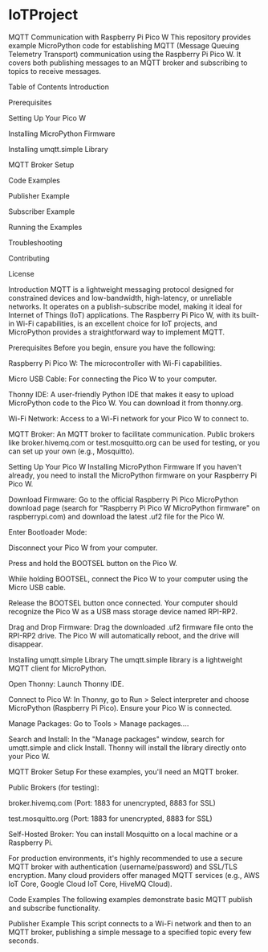 # IoTProject

MQTT Communication with Raspberry Pi Pico W
This repository provides example MicroPython code for establishing MQTT (Message Queuing Telemetry Transport) communication using the Raspberry Pi Pico W. It covers both publishing messages to an MQTT broker and subscribing to topics to receive messages.

Table of Contents
Introduction

Prerequisites

Setting Up Your Pico W

Installing MicroPython Firmware

Installing umqtt.simple Library

MQTT Broker Setup

Code Examples

Publisher Example

Subscriber Example

Running the Examples

Troubleshooting

Contributing

License

Introduction
MQTT is a lightweight messaging protocol designed for constrained devices and low-bandwidth, high-latency, or unreliable networks. It operates on a publish-subscribe model, making it ideal for Internet of Things (IoT) applications. The Raspberry Pi Pico W, with its built-in Wi-Fi capabilities, is an excellent choice for IoT projects, and MicroPython provides a straightforward way to implement MQTT.

Prerequisites
Before you begin, ensure you have the following:

Raspberry Pi Pico W: The microcontroller with Wi-Fi capabilities.

Micro USB Cable: For connecting the Pico W to your computer.

Thonny IDE: A user-friendly Python IDE that makes it easy to upload MicroPython code to the Pico W. You can download it from thonny.org.

Wi-Fi Network: Access to a Wi-Fi network for your Pico W to connect to.

MQTT Broker: An MQTT broker to facilitate communication. Public brokers like broker.hivemq.com or test.mosquitto.org can be used for testing, or you can set up your own (e.g., Mosquitto).

Setting Up Your Pico W
Installing MicroPython Firmware
If you haven't already, you need to install the MicroPython firmware on your Raspberry Pi Pico W.

Download Firmware: Go to the official Raspberry Pi Pico MicroPython download page (search for "Raspberry Pi Pico W MicroPython firmware" on raspberrypi.com) and download the latest .uf2 file for the Pico W.

Enter Bootloader Mode:

Disconnect your Pico W from your computer.

Press and hold the BOOTSEL button on the Pico W.

While holding BOOTSEL, connect the Pico W to your computer using the Micro USB cable.

Release the BOOTSEL button once connected. Your computer should recognize the Pico W as a USB mass storage device named RPI-RP2.

Drag and Drop Firmware: Drag the downloaded .uf2 firmware file onto the RPI-RP2 drive. The Pico W will automatically reboot, and the drive will disappear.

Installing umqtt.simple Library
The umqtt.simple library is a lightweight MQTT client for MicroPython.

Open Thonny: Launch Thonny IDE.

Connect to Pico W: In Thonny, go to Run > Select interpreter and choose MicroPython (Raspberry Pi Pico). Ensure your Pico W is connected.

Manage Packages: Go to Tools > Manage packages....

Search and Install: In the "Manage packages" window, search for umqtt.simple and click Install. Thonny will install the library directly onto your Pico W.

MQTT Broker Setup
For these examples, you'll need an MQTT broker.

Public Brokers (for testing):

broker.hivemq.com (Port: 1883 for unencrypted, 8883 for SSL)

test.mosquitto.org (Port: 1883 for unencrypted, 8883 for SSL)

Self-Hosted Broker: You can install Mosquitto on a local machine or a Raspberry Pi.

For production environments, it's highly recommended to use a secure MQTT broker with authentication (username/password) and SSL/TLS encryption. Many cloud providers offer managed MQTT services (e.g., AWS IoT Core, Google Cloud IoT Core, HiveMQ Cloud).

Code Examples
The following examples demonstrate basic MQTT publish and subscribe functionality.

Publisher Example
This script connects to a Wi-Fi network and then to an MQTT broker, publishing a simple message to a specified topic every few seconds.
